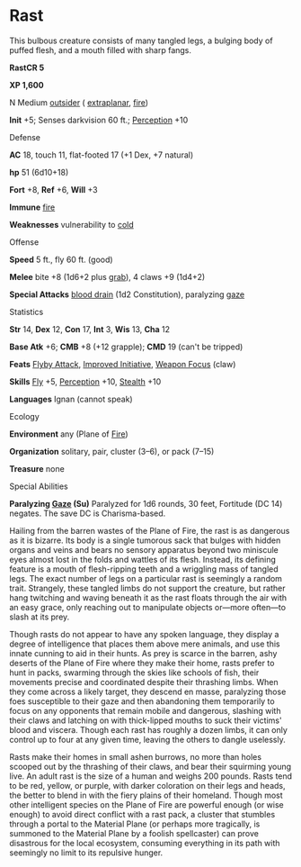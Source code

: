 # Rast

This bulbous creature consists of many tangled legs, a bulging body of puffed flesh, and a mouth filled with sharp fangs.

**RastCR 5**

**XP 1,600**

N Medium [outsider](monsters/creatureTypes.md#_outsider) ( [extraplanar](monsters/creatureTypes.md#_extraplanar-subtype), [fire](monsters/creatureTypes.md#_fire-subtype))

**Init** +5; Senses darkvision 60 ft.; [Perception](additionalMonsters/../skills/perception.md#_perception) +10

Defense

**AC** 18, touch 11, flat-footed 17 (+1 Dex, +7 natural)

**hp** 51 (6d10+18)

**Fort** +8, **Ref** +6, **Will** +3

**Immune** [fire](monsters/creatureTypes.md#_fire-subtype)

**Weaknesses** vulnerability to [cold](monsters/creatureTypes.md#_cold-subtype)

Offense

**Speed** 5 ft., fly 60 ft. (good)

**Melee** bite +8 (1d6+2 plus [grab](monsters/universalMonsterRules.md#_grab)), 4 claws +9 (1d4+2)

**Special Attacks** [blood drain](monsters/universalMonsterRules.md#_blood-drain) (1d2 Constitution), paralyzing [gaze](monsters/universalMonsterRules.md#_gaze)

Statistics

**Str** 14, **Dex** 12, **Con** 17, **Int** 3, **Wis** 13, **Cha** 12

**Base Atk** +6; **CMB** +8 (+12 grapple); **CMD** 19 (can't be tripped)

**Feats** [Flyby Attack](additionalMonsters/../monsters/monsterFeats.md#_flyby-attack), [Improved Initiative](additionalMonsters/../feats.md#_improved-initiative), [Weapon Focus](additionalMonsters/../feats.md#_weapon-focus) (claw)

**Skills** [Fly](additionalMonsters/../skills/fly.md#_fly) +5, [Perception](additionalMonsters/../skills/perception.md#_perception) +10, [Stealth](additionalMonsters/../skills/stealth.md#_stealth) +10

**Languages** Ignan (cannot speak)

Ecology

**Environment** any (Plane of [Fire](monsters/creatureTypes.md#_fire-subtype))

**Organization** solitary, pair, cluster (3–6), or pack (7–15)

**Treasure** none

Special Abilities

**Paralyzing [Gaze](monsters/universalMonsterRules.md#_gaze) (Su)** Paralyzed for 1d6 rounds, 30 feet, Fortitude (DC 14) negates. The save DC is Charisma-based.

Hailing from the barren wastes of the Plane of Fire, the rast is as dangerous as it is bizarre. Its body is a single tumorous sack that bulges with hidden organs and veins and bears no sensory apparatus beyond two miniscule eyes almost lost in the folds and wattles of its flesh. Instead, its defining feature is a mouth of flesh-ripping teeth and a wriggling mass of tangled legs. The exact number of legs on a particular rast is seemingly a random trait. Strangely, these tangled limbs do not support the creature, but rather hang twitching and waving beneath it as the rast floats through the air with an easy grace, only reaching out to manipulate objects or—more often—to slash at its prey.

Though rasts do not appear to have any spoken language, they display a degree of intelligence that places them above mere animals, and use this innate cunning to aid in their hunts. As prey is scarce in the barren, ashy deserts of the Plane of Fire where they make their home, rasts prefer to hunt in packs, swarming through the skies like schools of fish, their movements precise and coordinated despite their thrashing limbs. When they come across a likely target, they descend en masse, paralyzing those foes susceptible to their gaze and then abandoning them temporarily to focus on any opponents that remain mobile and dangerous, slashing with their claws and latching on with thick-lipped mouths to suck their victims' blood and viscera. Though each rast has roughly a dozen limbs, it can only control up to four at any given time, leaving the others to dangle uselessly.

Rasts make their homes in small ashen burrows, no more than holes scooped out by the thrashing of their claws, and bear their squirming young live. An adult rast is the size of a human and weighs 200 pounds. Rasts tend to be red, yellow, or purple, with darker coloration on their legs and heads, the better to blend in with the fiery plains of their homeland. Though most other intelligent species on the Plane of Fire are powerful enough (or wise enough) to avoid direct conflict with a rast pack, a cluster that stumbles through a portal to the Material Plane (or perhaps more tragically, is summoned to the Material Plane by a foolish spellcaster) can prove disastrous for the local ecosystem, consuming everything in its path with seemingly no limit to its repulsive hunger.

